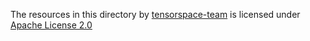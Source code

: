 The resources in this directory by <a href="https://github.com/tensorspace-team" target="_blank" rel="noopener">tensorspace-team</a> is licensed under <a href="https://github.com/tensorspace-team/tensorspace/blob/master/LICENSE" target="_blank" rel="noopener">Apache License 2.0</a>

